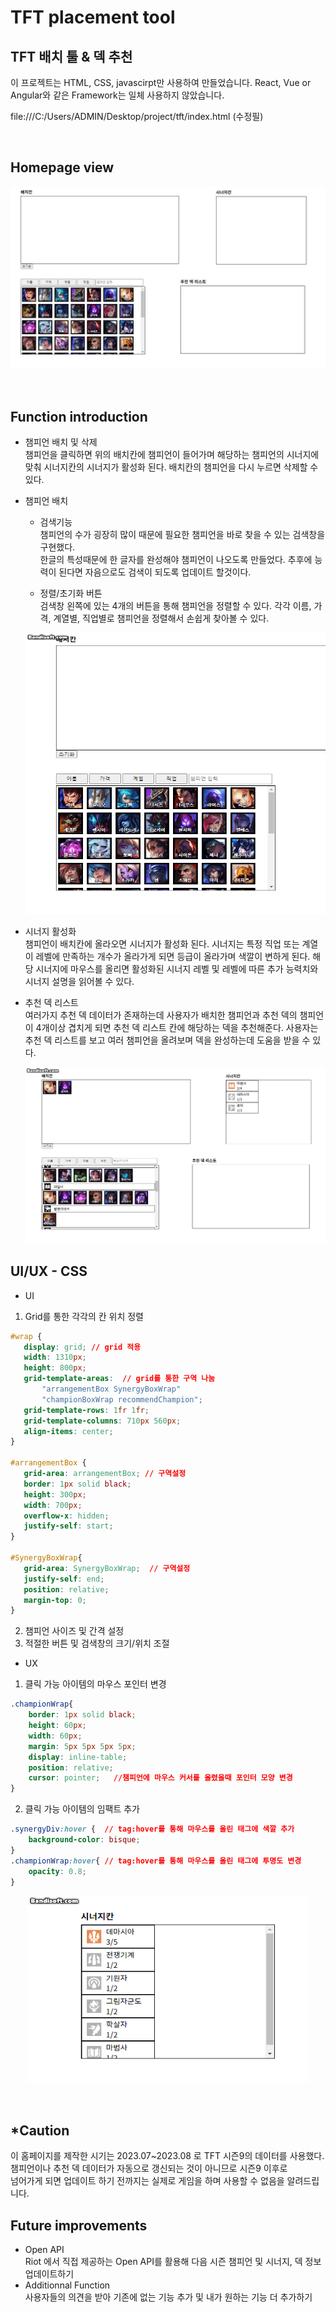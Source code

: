 # TFT placement tool

TFT 배치 툴 & 덱 추천
---------
이 프로젝트는 HTML, CSS, javascirpt만 사용하여 만들었습니다. React, Vue or Angular와 같은 Framework는 일체 사용하지 않았습니다.

file:///C:/Users/ADMIN/Desktop/project/tft/index.html (수정필)

<br>

Homepage view
--------------
![Alt text](<tft 기본 화면.JPG>)

<br>

Function introduction
----------------
- 챔피언 배치 및 삭제  
챔피언을 클릭하면 위의 배치칸에 챔피언이 들어가며 해당하는 챔피언의 시너지에 맞춰 시너지칸의 시너지가 활성화 된다. 배치칸의 챔피언을 다시 누르면 삭제할 수 있다.

- 챔피언 배치
  - 검색기능  
  챔피언의 수가 굉장히 많이 때문에 필요한 챔피언을 바로 찾을 수 있는 검색창을 구현했다.  
  한글의 특성때문에 한 글자를 완성해야 챔피언이 나오도록 만들었다. 추후에 능력이 된다면 자음으로도 검색이 되도록 업데이트 할것이다.

  - 정렬/초기화 버튼  
  검색창 왼쪽에 있는 4개의 버튼을 통해 챔피언을 정렬할 수 있다. 각각 이름, 가격, 계열별, 직업별로 챔피언을 정렬해서 손쉽게 찾아볼 수 있다.  
  <p align="center"><img src = '.\search.gif' width="500" height="450"></p>
- 시너지 활성화  
챔피언이 배치칸에 올라오면 시너지가 활성화 된다. 시너지는 특정 직업 또는 계열이 레벨에 만족하는 개수가 올라가게 되면 등급이 올라가며 색깔이 변하게 된다. 해당 시너지에 마우스를 올리면 활성화된 시너지 레벨 및 레벨에 따른 추가 능력치와 시너지 설명을 읽어볼 수 있다.

- 추천 덱 리스트  
여러가지 추천 덱 데이터가 존재하는데 사용자가 배치한 챔피언과 추천 덱의 챔피언이 4개이상 겹치게 되면 추천 덱 리스트 칸에 해당하는 덱을 추천해준다. 사용자는 추천 덱 리스트를 보고 여러 챔피언을 올려보며 덱을 완성하는데 도움을 받을 수 있다.
  <p align="center"><img src = '.\recommend.gif'></p>

UI/UX - CSS
------------
- UI
 1. Grid를 통한 각각의 칸 위치 정렬
 ``````css
#wrap {
    display: grid; // grid 적용
    width: 1310px;
    height: 800px;
    grid-template-areas:  // grid를 통한 구역 나눔
        "arrangementBox SynergyBoxWrap"
        "championBoxWrap recommendChampion";
    grid-template-rows: 1fr 1fr;
    grid-template-columns: 710px 560px;
    align-items: center;
}

#arrangementBox {
    grid-area: arrangementBox; // 구역설정
    border: 1px solid black;
    height: 300px;
    width: 700px;
    overflow-x: hidden;
    justify-self: start;
}

#SynergyBoxWrap{
    grid-area: SynergyBoxWrap;  // 구역설정
    justify-self: end;
    position: relative;
    margin-top: 0;
}
``````
2. 챔피언 사이즈 및 간격 설정
3. 적절한 버튼 및 검색창의 크기/위치 조절

- UX
1. 클릭 가능 아이템의 마우스 포인터 변경
``````css
.championWrap{
    border: 1px solid black;
    height: 60px;
    width: 60px;
    margin: 5px 5px 5px 5px;
    display: inline-table;
    position: relative;
    cursor: pointer;   //챔피언에 마우스 커서를 올렸을때 포인터 모양 변경
}
``````
2. 클릭 가능 아이템의 임팩트 추가 
``````css
.synergyDiv:hover {  // tag:hover를 통해 마우스를 올린 태그에 색깔 추가
    background-color: bisque;
}
.championWrap:hover{ // tag:hover를 통해 마우스를 올린 태그에 투명도 변경
    opacity: 0.8;
}
``````
<p align="center"><img src = '.\impact.gif'  width="450" height="300" ></p>

<br>

*Caution
----------
이 홈페이지를 제작한 시기는 2023.07~2023.08 로 TFT 시즌9의 데이터를 사용했다.  
챔피언이나 추천 덱 데이터가 자동으로 갱신되는 것이 아니므로 시즌9 이후로  
넘어가게 되면 업데이트 하기 전까지는 실제로 게임을 하며 사용할 수 없음을 알려드립니다.


Future improvements
----------------
- Open API  
  Riot 에서 직접 제공하는 Open API를 활용해 다음 시즌 챔피언 및 시너지, 덱 정보 업데이트하기
- Additionnal Function  
 사용자들의 의견을 받아 기존에 없는 기능 추가 및 내가 원하는 기능 더 추가하기